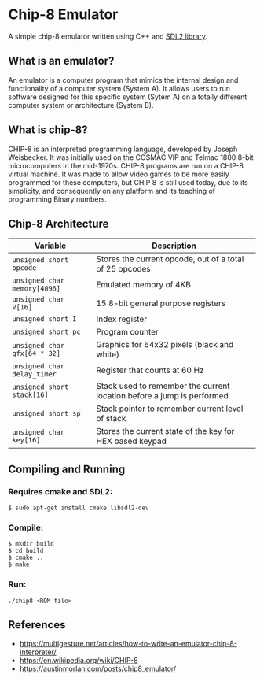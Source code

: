 # Chip-8 Emulator
A simple chip-8 emulator written using C++ and [SDL2 library](https://www.libsdl.org/).

## What is an emulator?
An emulator is a computer program that mimics the internal design and functionality of a computer system (System A). It allows users to run software designed for this specific system (Sytem A) on a totally different computer system or architecture (System B).

## What is chip-8?
CHIP-8 is an interpreted programming language, developed by Joseph Weisbecker. It was initially used on the COSMAC VIP and Telmac 1800 8-bit microcomputers in the mid-1970s. CHIP-8 programs are run on a CHIP-8 virtual machine. It was made to allow video games to be more easily programmed for these computers, but CHIP 8 is still used today, due to its simplicity, and consequently on any platform and its teaching of programming Binary numbers.

## Chip-8 Architecture

| Variable                           | Description                                                                    |
| ---------------------------------- | ------------------------------------------------------------------------------ |
| `unsigned short opcode`            | Stores the current opcode, out of a total of 25 opcodes                        |
| `unsigned char memory[4096]`       | Emulated memory of 4KB                                                         |
| `unsigned char V[16]`              | 15 8-bit general purpose registers                                             |
| `unsigned short I`                 | Index register                                                                 |
| `unsigned short pc`                | Program counter                                                                |
| `unsigned char gfx[64 * 32]`       | Graphics for 64x32 pixels (black and white)                                    |
| `unsigned char delay_timer`        | Register that counts at 60 Hz                                                  |
| `unsigned short stack[16]`         | Stack used to remember the current location before a jump is performed         |
| `unsigned short sp`                | Stack pointer to remember current level of stack                               |
| `unsigned char key[16]`            | Stores the current state of the key for HEX based keypad                       |

## Compiling and Running

### Requires cmake and SDL2:
```
$ sudo apt-get install cmake libsdl2-dev
```

### Compile:
```
$ mkdir build
$ cd build
$ cmake ..
$ make
```

### Run:
```
./chip8 <ROM file>
```


## References
- https://multigesture.net/articles/how-to-write-an-emulator-chip-8-interpreter/
- https://en.wikipedia.org/wiki/CHIP-8
- https://austinmorlan.com/posts/chip8_emulator/
